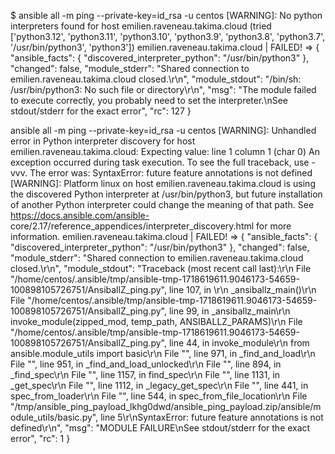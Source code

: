 $ ansible all -m ping --private-key=id_rsa -u centos
[WARNING]: No python interpreters found for host emilien.raveneau.takima.cloud (tried ['python3.12',
'python3.11', 'python3.10', 'python3.9', 'python3.8', 'python3.7', '/usr/bin/python3', 'python3'])
emilien.raveneau.takima.cloud | FAILED! => {
    "ansible_facts": {
        "discovered_interpreter_python": "/usr/bin/python3"
    },
    "changed": false,
    "module_stderr": "Shared connection to emilien.raveneau.takima.cloud closed.\r\n",
    "module_stdout": "/bin/sh: /usr/bin/python3: No such file or directory\r\n",
    "msg": "The module failed to execute correctly, you probably need to set the interpreter.\nSee stdout/stderr for the exact error",
    "rc": 127
}


ansible all -m ping --private-key=id_rsa -u centos
[WARNING]: Unhandled error in Python interpreter discovery for host emilien.raveneau.takima.cloud:
Expecting value: line 1 column 1 (char 0)
An exception occurred during task execution. To see the full traceback, use -vvv. The error was: SyntaxError: future feature annotations is not defined
[WARNING]: Platform linux on host emilien.raveneau.takima.cloud is using the discovered Python
interpreter at /usr/bin/python3, but future installation of another Python interpreter could change the
meaning of that path. See https://docs.ansible.com/ansible-
core/2.17/reference_appendices/interpreter_discovery.html for more information.
emilien.raveneau.takima.cloud | FAILED! => {
    "ansible_facts": {
        "discovered_interpreter_python": "/usr/bin/python3"
    },
    "changed": false,
    "module_stderr": "Shared connection to emilien.raveneau.takima.cloud closed.\r\n",
    "module_stdout": "Traceback (most recent call last):\r\n  File \"/home/centos/.ansible/tmp/ansible-tmp-1718619611.9046173-54659-100898105726751/AnsiballZ_ping.py\", line 107, in <module>\r\n    _ansiballz_main()\r\n  File \"/home/centos/.ansible/tmp/ansible-tmp-1718619611.9046173-54659-100898105726751/AnsiballZ_ping.py\", line 99, in _ansiballz_main\r\n    invoke_module(zipped_mod, temp_path, ANSIBALLZ_PARAMS)\r\n  File \"/home/centos/.ansible/tmp/ansible-tmp-1718619611.9046173-54659-100898105726751/AnsiballZ_ping.py\", line 44, in invoke_module\r\n    from ansible.module_utils import basic\r\n  File \"<frozen importlib._bootstrap>\", line 971, in _find_and_load\r\n  File \"<frozen importlib._bootstrap>\", line 951, in _find_and_load_unlocked\r\n  File \"<frozen importlib._bootstrap>\", line 894, in _find_spec\r\n  File \"<frozen importlib._bootstrap_external>\", line 1157, in find_spec\r\n  File \"<frozen importlib._bootstrap_external>\", line 1131, in _get_spec\r\n  File \"<frozen importlib._bootstrap_external>\", line 1112, in _legacy_get_spec\r\n  File \"<frozen importlib._bootstrap>\", line 441, in spec_from_loader\r\n  File \"<frozen importlib._bootstrap_external>\", line 544, in spec_from_file_location\r\n  File \"/tmp/ansible_ping_payload_lkhg0dwd/ansible_ping_payload.zip/ansible/module_utils/basic.py\", line 5\r\nSyntaxError: future feature annotations is not defined\r\n",
    "msg": "MODULE FAILURE\nSee stdout/stderr for the exact error",
    "rc": 1
}
